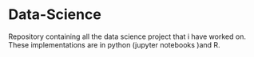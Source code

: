 # Data-Science
Repository containing all the data science project that i have worked on. These implementations are in python (jupyter notebooks )and R.
